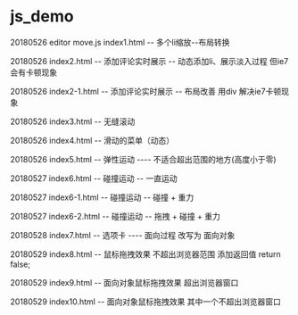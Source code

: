 ﻿# js_demo

20180526 editor move.js  index1.html -- 多个li缩放--布局转换

20180526 index2.html -- 添加评论实时展示  -- 动态添加li、展示淡入过程 但ie7会有卡顿现象

20180526 index2-1.html -- 添加评论实时展示  -- 布局改善 用div 解决ie7卡顿现象

20180526 index3.html  --  无缝滚动

20180526 index4.html  --  滑动的菜单（动态）

20180526 index5.html  --  弹性运动 ----  不适合超出范围的地方(高度小于零)

20180527 index6.html  --  碰撞运动  -- 一直运动

20180527 index6-1.html  --  碰撞运动 -- 碰撞 + 重力

20180527 index6-2.html  --  碰撞运动 -- 拖拽 + 碰撞 + 重力

20180528 index7.html  --  选项卡 ---- 面向过程 改写为  面向对象

20180529 index8.html  --  鼠标拖拽效果 不超出浏览器范围  添加返回值 return false;

20180529 index9.html  -- 面向对象鼠标拖拽效果  超出浏览器窗口

20180529 index10.html  -- 面向对象鼠标拖拽效果   其中一个不超出浏览器窗口